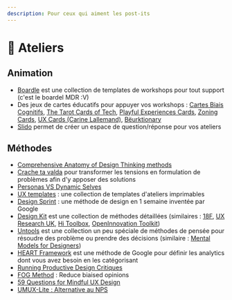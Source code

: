 ```yaml
---
description: Pour ceux qui aiment les post-its
---
```


# 📝 Ateliers

## Animation

* [Boardle](https://www.boardle.io/) est une collection de templates de workshops pour tout support (c'est le boardel MDR :V)
* Des jeux de cartes éducatifs pour appuyer vos workshops : [Cartes Biais Cognitifs](https://stephaniewalter.design/fr/blog/a-la-decouverte-des-biais-cognitifs-le-jeu-de-52-cartes/), [The Tarot Cards of Tech](http://tarotcardsoftech.artefactgroup.com/), [Playful Experiences Cards](https://www.funkydesignspaces.com/plex/), [Zoning Cards](https://www.ux-republic.com/produit/ux-zoning-cards/), [UX Cards (Carine Lallemand)](https://drive.google.com/file/d/1gx\_7pnxaXDSdZJCwWumphr0tzJ61sWzE/view?usp=sharing), [Bëurktionary](https://fr.ulule.com/beurktionary/)
* [Slido](https://www.sli.do/) permet de créer un espace de question/réponse pour vos ateliers

## Méthodes

* [Comprehensive Anatomy of Design Thinking methods](https://uxdesign.cc/comprehensive-anatomy-of-all-ux-design-thinking-workshops-c416706cd3e2)
* [Crache ta valda](https://atelier-collaboratif.com/7-crache-ta-valda.html) pour transformer les tensions en formulation de problèmes afin d'y apposer des solutions
* [Personas VS Dynamic Selves](https://alistapart.com/article/beware-the-cut-n-paste-persona/)
* [UX templates](https://design.giannipolito.fr/template/) : une collection de templates d'ateliers imprimables
* [Design Sprint](https://designsprintkit.withgoogle.com/) : une méthode de design en 1 semaine inventée par Google
* [Design Kit](https://www.designkit.org/methods) est une collection de méthodes détaillées (similaires : [18F](https://methods.18f.gov/), [UX Research UK](https://www.gov.uk/service-manual/user-research), [Hi Toolbox](https://toolbox.hyperisland.com/), [OpenInnovation Toolkit](https://toolkit.mozilla.org/methods/))
* [Untools](https://untools.co/) est une collection un peu spéciale de méthodes de pensée pour résoudre des problème ou prendre des décisions (similaire : [Mental Models for Designers](https://dropbox.design/article/mental-models-for-designers?ref=heydesigner))
* [HEART Framework](https://clevertap.com/blog/google-heart-framework/) est une méthode de Google pour définir les analytics dont vous avez besoin en les catégorisant
* [Running Productive Design Critiques](https://www.intercom.com/blog/running-productive-design-critiques/)
* [FOG Method](https://uxdesign.cc/fog-research-and-design-method-ec94909143d4) : Reduce biaised opinions
* [59 Questions for Mindful UX Design](https://thistooshallgrow.com/blog/questions-mindful-design)
* [UMUX-Lite : Alternative au NPS](https://medium.com/design-ux-francophone/m%C3%A9triques-utilisateurs-lumux-lite-a009c26752cb)
